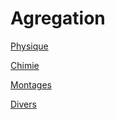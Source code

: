 # Agregation 

[Physique](Physique/ind.md) 

[Chimie](Chimie/ind.md) 

[Montages](Montages/ind.md) 

[Divers](Divers/ind.md) 

